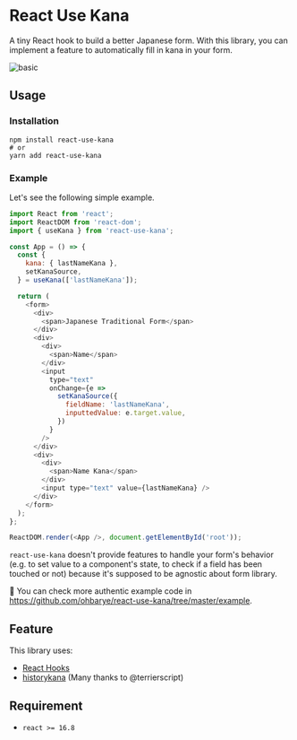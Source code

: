 # React Use Kana

A tiny React hook to build a better Japanese form. With this library, you can implement a feature to automatically fill in kana in your form.

![basic](https://user-images.githubusercontent.com/1811616/52522034-6d916200-2cc3-11e9-873f-99ac38a58de6.gif)

## Usage

### Installation

```shell
npm install react-use-kana
# or
yarn add react-use-kana
```

### Example

Let's see the following simple example.

```javascript
import React from 'react';
import ReactDOM from 'react-dom';
import { useKana } from 'react-use-kana';

const App = () => {
  const {
    kana: { lastNameKana },
    setKanaSource,
  } = useKana(['lastNameKana']);

  return (
    <form>
      <div>
        <span>Japanese Traditional Form</span>
      </div>
      <div>
        <div>
          <span>Name</span>
        </div>
        <input
          type="text"
          onChange={e =>
            setKanaSource({
              fieldName: 'lastNameKana',
              inputtedValue: e.target.value,
            })
          }
        />
      </div>
      <div>
        <div>
          <span>Name Kana</span>
        </div>
        <input type="text" value={lastNameKana} />
      </div>
    </form>
  );
};

ReactDOM.render(<App />, document.getElementById('root'));
```

`react-use-kana` doesn't provide features to handle your form's behavior (e.g. to set value to a component's state, to check if a field has been touched or not) because it's supposed to be agnostic about form library.

📝 You can check more authentic example code in https://github.com/ohbarye/react-use-kana/tree/master/example.

## Feature

This library uses:

- [React Hooks](https://reactjs.org/docs/hooks-intro.html)
- [historykana](https://github.com/terrierscript/historykana) (Many thanks to @terrierscript)

## Requirement

- `react >= 16.8`
